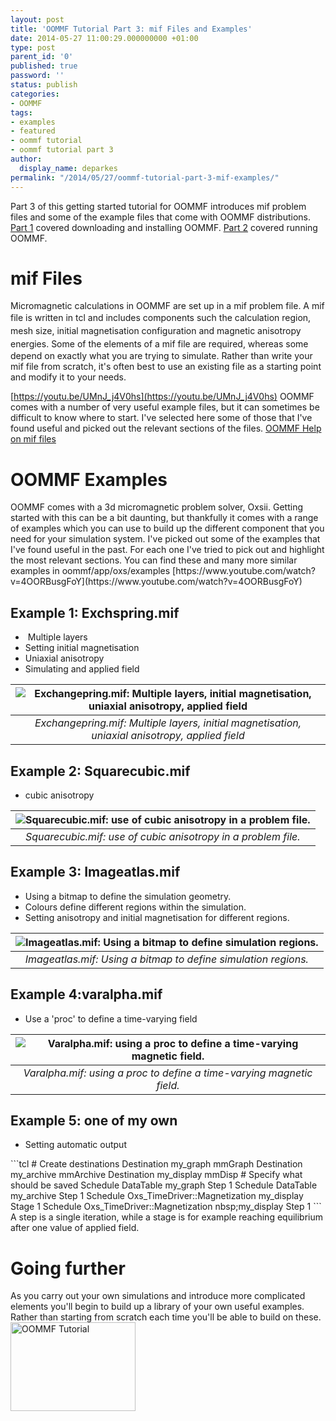 ```yaml
---
layout: post
title: 'OOMMF Tutorial Part 3: mif Files and Examples'
date: 2014-05-27 11:00:29.000000000 +01:00
type: post
parent_id: '0'
published: true
password: ''
status: publish
categories:
- OOMMF
tags:
- examples
- featured
- oommf tutorial
- oommf tutorial part 3
author:
  display_name: deparkes
permalink: "/2014/05/27/oommf-tutorial-part-3-mif-examples/"
---
```

Part 3 of this getting started tutorial for OOMMF introduces mif problem files and some of the example files that come with OOMMF distributions.
<a title="OOMMF Tutorial Part 1: Download OOMMF and Tcl/tk" href="{{site.baseurl}}/2014/05/18/oommf-tutorial-part-1-download-oommf-and-tcltk/">Part 1</a> covered downloading and installing OOMMF.
<a title="OOMMF Tutorial Part 2: Running OOMMF" href="{{site.baseurl}}/2014/05/22/oommf-tutorial-part-2-running-oommf/">Part 2</a> covered running OOMMF.

<h1>mif Files</h1>
Micromagnetic calculations in OOMMF are set up in a mif problem file. A mif file is written in tcl and includes<span style="line-height: 1.5;"> components such the calculation region, mesh size, initial magnetisation configuration and magnetic anisotropy energies. </span>Some of the elements of a mif file are required, whereas some depend on exactly what you are trying to simulate.
Rather than write your mif file from scratch, it's often best to use an existing file as a starting point and modify it to your needs.

[https://youtu.be/UMnJ_j4V0hs](https://youtu.be/UMnJ_j4V0hs)
OOMMF comes with a number of very useful example files, but it can sometimes be difficult to know where to start. I've selected here some of those that I've found useful and picked out the relevant sections of the files.
<a title="Problem Specification File" href="http://math.nist.gov/oommf/doc/userguide12a5/userguide/Problem_Specification_File_.html">OOMMF Help on mif files</a>
<h1>OOMMF Examples</h1>
OOMMF comes with a 3d micromagnetic problem solver, Oxsii. Getting started with this can be a bit daunting, but thankfully it comes with a range of examples which you can use to build up the different component that you need for your simulation system.
I've picked out some of the examples that I've found useful in the past. For each one I've tried to pick out and highlight the most relevant sections.
You can find these and many more similar examples in oommf/app/oxs/examples
[https://www.youtube.com/watch?v=4OORBusgFoY](https://www.youtube.com/watch?v=4OORBusgFoY)
<h2>Example 1: Exchspring.mif</h2>
<ul>
<li> Multiple layers</li>
<li>Setting initial magnetisation</li>
<li>Uniaxial anisotropy</li>
<li>Simulating and applied field</li>
</ul>

| ![Exchangepring.mif: Multiple layers, initial magnetisation, uniaxial anisotropy, applied field]({{site.baseurl}}/assets/2014/05/Slide4.png) |
|:--:|
| *Exchangepring.mif: Multiple layers, initial magnetisation, uniaxial anisotropy, applied field* |

<h2>Example 2: Squarecubic.mif</h2>
<ul>
<li>cubic anisotropy</li>
</ul>

| ![Squarecubic.mif: use of cubic anisotropy in a problem file.]({{site.baseurl}}/assets/2014/05/Slide5-300x300.png) |
|:--:|
| *Squarecubic.mif: use of cubic anisotropy in a problem file.* |

<h2>Example 3: Imageatlas.mif</h2>
<ul>
<li>Using a bitmap to define the simulation geometry.</li>
<li>Colours define different regions within the simulation.</li>
<li>Setting anisotropy and initial magnetisation for different regions.</li>
</ul>

| ![Imageatlas.mif: Using a bitmap to define simulation regions.]({{site.baseurl}}/assets/2014/05/Slide6-300x225.png) |
|:--:|
| *Imageatlas.mif: Using a bitmap to define simulation regions.* |

<h2>Example 4:varalpha.mif</h2>
<ul>
<li>Use a 'proc' to define a time-varying field</li>
</ul>

| ![Varalpha.mif: using a proc to define a time-varying magnetic field.]({{site.baseurl}}/assets/2014/05/Slide7-300x276.png) |
|:--:|
| *Varalpha.mif: using a proc to define a time-varying magnetic field.* |

<h2>Example 5: one of my own</h2>
<ul>
<li>Setting automatic output</li>
</ul>
```tcl
# Create destinations
Destination my_graph mmGraph
Destination my_archive mmArchive
Destination my_display mmDisp
# Specify what should be saved
Schedule DataTable my_graph Step 1
Schedule DataTable my_archive Step 1
Schedule Oxs_TimeDriver::Magnetization my_display Stage 1
Schedule Oxs_TimeDriver::Magnetization nbsp;my_display Step 1
```
A step is a single iteration, while a stage is for example reaching equilibrium after one value of applied field.
<h1>Going further</h1>
As you carry out your own simulations and introduce more complicated elements you'll begin to build up a library of your own useful examples. Rather than starting from scratch each time you'll be able to build on these.


<a href="{{site.baseurl}}/oommf/oommf-tutorial/">
<img class=" aligncenter" src="{{site.baseurl}}/assets/2014/05/OOMMF_tutorial.png" alt="OOMMF Tutorial" width="200" height="142" border="0">
</a>
